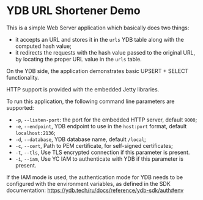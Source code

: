 # YDB URL Shortener Demo

This is a simple Web Server application which basically does two things:
* it accepts an URL and stores it in the `urls` YDB table along with the computed hash value;
* it redirects the requests with the hash value passed to the original URL, by locating the
  proper URL value in the `urls` table.

On the YDB side, the application demonstrates basic UPSERT + SELECT functionality.

HTTP support is provided with the embedded Jetty libraries.

To run this application, the following command line parameters are supported:
* `-p`, `--listen-port`: the port for the embedded HTTP server, default `9000`;
* `-e`, `--endpoint`, YDB endpoint to use in the `host:port` format, default `localhost:2136`;
* `-d`, `--database`, YDB database name, default `/local`;
* `-c`, `--cert`, Path to PEM certificate, for self-signed certificates;
* `-t`, `--tls`, Use TLS encrypted connection if this parameter is present.
* `-i`, `--iam`, Use YC IAM to authenticate with YDB if this parameter is present.

If the IAM mode is used, the authentication mode for YDB needs to be configured with
the environment variables, as defined in the SDK documentation:
https://ydb.tech/ru/docs/reference/ydb-sdk/auth#env
